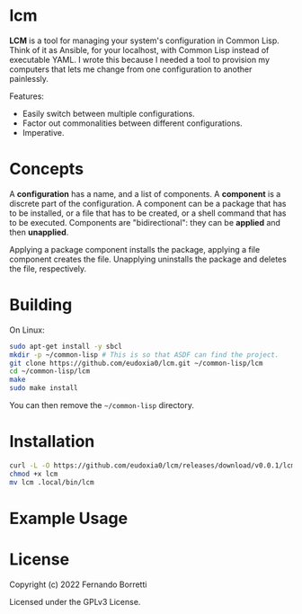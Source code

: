# lcm

**LCM** is a tool for managing your system's configuration in Common Lisp. Think
of it as Ansible, for your localhost, with Common Lisp instead of executable
YAML. I wrote this because I needed a tool to provision my computers that lets
me change from one configuration to another painlessly.

Features:

- Easily switch between multiple configurations.
- Factor out commonalities between different configurations.
- Imperative.

# Concepts

A **configuration** has a name, and a list of components. A **component** is a
discrete part of the configuration. A component can be a package that has to be
installed, or a file that has to be created, or a shell command that has to be
executed. Components are "bidirectional": they can be **applied** and then
**unapplied**.

Applying a package component installs the package, applying a file component
creates the file. Unapplying uninstalls the package and deletes the file,
respectively.

# Building

On Linux:

```bash
sudo apt-get install -y sbcl
mkdir -p ~/common-lisp # This is so that ASDF can find the project.
git clone https://github.com/eudoxia0/lcm.git ~/common-lisp/lcm
cd ~/common-lisp/lcm
make
sudo make install
```

You can then remove the `~/common-lisp` directory.

# Installation

```bash
curl -L -O https://github.com/eudoxia0/lcm/releases/download/v0.0.1/lcm
chmod +x lcm
mv lcm .local/bin/lcm
```

# Example Usage

# License

Copyright (c) 2022 Fernando Borretti

Licensed under the GPLv3 License.
